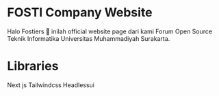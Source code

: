# FOSTI Company Website
Halo Fostiers 👋 inilah official website page dari kami Forum Open Source Teknik Informatika Universitas Muhammadiyah Surakarta.

# Libraries
Next js
Tailwindcss
Headlessui